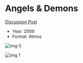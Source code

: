 # Angels & Demons

[Discussion Post](https://www.avsforum.com/threads/bass-eq-for-filtered-movies.2995212/post-58221034)

* Year: 2009
* Format: Atmos

![img 0](https://i.imgur.com/gIRPytw.jpg)

![img 1](https://i.imgur.com/9So2lSg.png)

